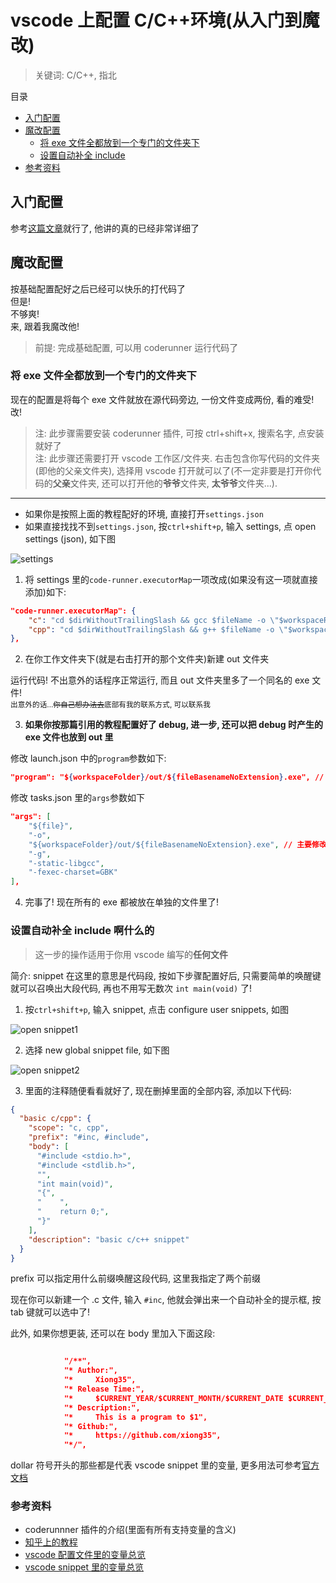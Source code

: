 # vscode 上配置 C/C++环境(从入门到魔改)

> 关键词: C/C++, 指北

目录

- [入门配置](入门配置)
- [魔改配置](#魔改配置)
  - [将 exe 文件全都放到一个专门的文件夹下](#将exe文件全都放到一个专门的文件夹下)
  - [设置自动补全 include](#设置自动补全include啊什么的)
- [参考资料](#参考资料)

## 入门配置

参考[这篇文章](https://www.zhihu.com/question/30315894)就行了, 他讲的真的已经非常详细了

## 魔改配置

按基础配置配好之后已经可以快乐的打代码了  
但是!  
不够爽!  
来, 跟着我魔改他!

> 前提: 完成基础配置, 可以用 coderunner 运行代码了

### 将 exe 文件全都放到一个专门的文件夹下

现在的配置是将每个 exe 文件就放在源代码旁边, 一份文件变成两份, 看的难受! 改!

> 注: 此步骤需要安装 coderunner 插件, 可按 ctrl+shift+x, 搜索名字, 点安装就好了  
> 注: 此步骤还需要打开 vscode 工作区/文件夹. 右击包含你写代码的文件夹(即他的父亲文件夹), 选择用 vscode 打开就可以了(不一定非要是打开你代码的**父亲**文件夹, 还可以打开他的**爷爷**文件夹, **太爷爷**文件夹...).

---

- 如果你是按照上面的教程配好的环境, 直接打开`settings.json`
- 如果直接找找不到`settings.json`, 按`ctrl+shift+p`, 输入 settings, 点 open settings (json), 如下图

![settings](https://s1.ax1x.com/2020/05/14/YDR5b4.png)

1. 将 settings 里的`code-runner.executorMap`一项改成(如果没有这一项就直接添加)如下:

```json
"code-runner.executorMap": {
    "c": "cd $dirWithoutTrailingSlash && gcc $fileName -o \"$workspaceRoot\\out\\$fileNameWithoutExt.exe\" -Wall -g -O2 -static-libgcc -std=c11 -fexec-charset=GBK && \"$workspaceRoot\\out\\$fileNameWithoutExt.exe\"",
    "cpp": "cd $dirWithoutTrailingSlash && g++ $fileName -o \"$workspaceRoot\\out\\$fileNameWithoutExt.exe\" -Wall -g -O2 -static-libgcc -std=c++17 -fexec-charset=GBK && \"$workspaceRoot\\out\\$fileNameWithoutExt.exe\""
},
```

2. 在你工作文件夹下(就是右击打开的那个文件夹)新建 out 文件夹

运行代码! 不出意外的话程序正常运行, 而且 out 文件夹里多了一个同名的 exe 文件!  
<small>出意外的话...<del>你自己想办法去</del>底部有我的联系方式, 可以联系我</small>

3. **如果你按那篇引用的教程配置好了 debug, 进一步, 还可以把 debug 时产生的 exe 文件也放到 out 里**

修改 launch.json 中的`program`参数如下:

```json
"program": "${workspaceFolder}/out/${fileBasenameNoExtension}.exe", // 将要进行调试的程序的路径
```

修改 tasks.json 里的`args`参数如下

```json
"args": [
    "${file}",
    "-o",
    "${workspaceFolder}/out/${fileBasenameNoExtension}.exe", // 主要修改了这一行
    "-g",
    "-static-libgcc",
    "-fexec-charset=GBK"
],
```

4. 完事了! 现在所有的 exe 都被放在单独的文件里了!

### 设置自动补全 include 啊什么的

> 这一步的操作适用于你用 vscode 编写的**任何文件**

简介: snippet 在这里的意思是代码段, 按如下步骤配置好后, 只需要简单的唤醒键就可以召唤出大段代码, 再也不用写无数次 `int main(void)` 了!

1. 按`ctrl+shift+p`, 输入 snippet, 点击 configure user snippets, 如图

![open snippet1](https://s1.ax1x.com/2020/05/14/YDRhKU.png)

2. 选择 new global snippet file, 如下图

![open snippet2](https://s1.ax1x.com/2020/05/14/YDR4rF.png)

3. 里面的注释随便看看就好了, 现在删掉里面的全部内容, 添加以下代码:

```json
{
  "basic c/cpp": {
    "scope": "c, cpp",
    "prefix": "#inc, #include",
    "body": [
      "#include <stdio.h>",
      "#include <stdlib.h>",
      "",
      "int main(void)",
      "{",
      "    ",
      "    return 0;",
      "}"
    ],
    "description": "basic c/c++ snippet"
  }
}
```

prefix 可以指定用什么前缀唤醒这段代码, 这里我指定了两个前缀

现在你可以新建一个 .c 文件, 输入 `#inc`, 他就会弹出来一个自动补全的提示框, 按 tab 键就可以选中了!

此外, 如果你想更装, 还可以在 body 里加入下面这段:

```json

            "/**",
            "* Author:",
            "*     Xiong35",
            "* Release Time:",
            "*     $CURRENT_YEAR/$CURRENT_MONTH/$CURRENT_DATE $CURRENT_HOUR:$CURRENT_MINUTE",
            "* Description:",
            "*     This is a program to $1",
            "* Github:",
            "*     https://github.com/xiong35",
            "*/",
```

dollar 符号开头的那些都是代表 vscode snippet 里的变量, 更多用法可参考[官方文档](https://code.visualstudio.com/docs/editor/userdefinedsnippets)

### 参考资料

- coderunnner 插件的介绍(里面有所有支持变量的含义)
- [知乎上的教程](https://www.zhihu.com/question/30315894)
- [vscode 配置文件里的变量总览](https://code.visualstudio.com/docs/editor/variables-reference)
- [vscode snippet 里的变量总览](https://code.visualstudio.com/docs/editor/userdefinedsnippets)
